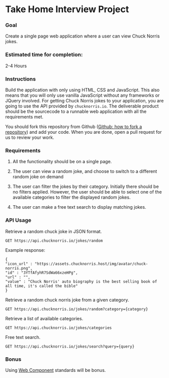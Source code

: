 # Take Home Interview Project

### Goal
Create a single page web application where a user can view Chuck Norris jokes.

### Estimated time for completion:
2-4 Hours

### Instructions
Build the application with only using HTML, CSS and JavaScript. This also means that you will only use vanilla JavaScript without any frameworks or JQuery involved. For getting Chuck Norris jokes to your application, you are going to use the API provided by ```chucknorris.io```. The deliverable product should be the sourcecode to a runnable web application with all the requirements met.

You should fork this repository from Github ([Github: how to fork a repository](https://help.github.com/articles/fork-a-repo/)) and add your code. When you are done, open a pull request for us to review your work.

### Requirements

1. All the functionality should be on a single page.

2. The user can view a random joke, and choose to switch to a different random joke on demand

3. The user can filter the jokes by their category. Initially there should be no filters applied. However, the user should be able to select one of the available categories to filter the displayed random jokes.
   
4. The user can make a free text search to display matching jokes.

### API Usage
Retrieve a random chuck joke in JSON format.
```
GET https://api.chucknorris.io/jokes/random
```

Example response:
```
{
"icon_url" : "https://assets.chucknorris.host/img/avatar/chuck-norris.png",
"id" : "3YTfAfyhR7SdWa66xzeHPg",
"url" : "",
"value" : "Chuck Norris' auto biography is the best selling book of all time, it's called the bible"
}
```

Retrieve a random chuck norris joke from a given category.
```
GET https://api.chucknorris.io/jokes/random?category={category}
```

Retrieve a list of available categories.
```
GET https://api.chucknorris.io/jokes/categories
```

Free text search.
```
GET https://api.chucknorris.io/jokes/search?query={query}
```


### Bonus
Using [Web Component](https://developer.mozilla.org/en-US/docs/Web/Web_Components) standards will be bonus.
